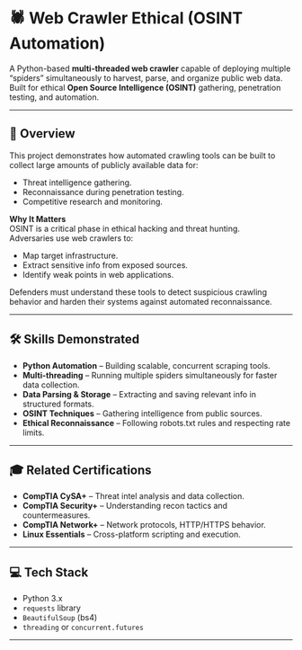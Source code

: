 

# 🕷 Web Crawler Ethical (OSINT Automation)

A Python-based **multi-threaded web crawler** capable of deploying multiple “spiders” simultaneously to harvest, parse, and organize public web data.  
Built for ethical **Open Source Intelligence (OSINT)** gathering, penetration testing, and automation.

---

## 📌 Overview

This project demonstrates how automated crawling tools can be built to collect large amounts of publicly available data for:
- Threat intelligence gathering.
- Reconnaissance during penetration testing.
- Competitive research and monitoring.

**Why It Matters**  
OSINT is a critical phase in ethical hacking and threat hunting.  
Adversaries use web crawlers to:
- Map target infrastructure.
- Extract sensitive info from exposed sources.
- Identify weak points in web applications.

Defenders must understand these tools to detect suspicious crawling behavior and harden their systems against automated reconnaissance.

---

## 🛠 Skills Demonstrated
- **Python Automation** – Building scalable, concurrent scraping tools.
- **Multi-threading** – Running multiple spiders simultaneously for faster data collection.
- **Data Parsing & Storage** – Extracting and saving relevant info in structured formats.
- **OSINT Techniques** – Gathering intelligence from public sources.
- **Ethical Reconnaissance** – Following robots.txt rules and respecting rate limits.

---

## 🎓 Related Certifications
- **CompTIA CySA+** – Threat intel analysis and data collection.
- **CompTIA Security+** – Understanding recon tactics and countermeasures.
- **CompTIA Network+** – Network protocols, HTTP/HTTPS behavior.
- **Linux Essentials** – Cross-platform scripting and execution.

---

## 💻 Tech Stack
- Python 3.x
- `requests` library
- `BeautifulSoup` (bs4)
- `threading` or `concurrent.futures`

---

